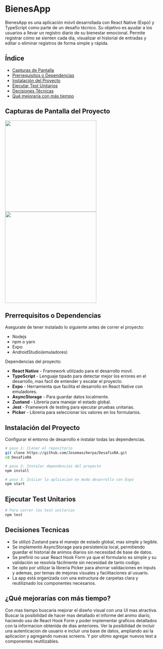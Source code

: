 # BienesApp

BienesApp es una aplicación móvil desarrollada con React Native (Expo) y TypeScript como parte de un desafío técnico. Su objetivo es ayudar a los usuarios a llevar un registro diario de su bienestar emocional. Permite registrar cómo se sienten cada día, visualizar el historial de entradas y editar o eliminar registros de forma simple y rápida.

## Índice

- [Capturas de Pantalla](#capturas-de-pantalla-del-proyecto)
- [Prerrequisitos o Dependencias](#prerrequisitos-o-dependencias)
- [Instalación del Proyecto](#instalación-del-proyecto)
- [Ejecutar Test Unitarios](#ejecutar-test-unitarios)
- [Decisiones Técnicas](#decisiones-tecnicas)
- [Qué mejoraría con más tiempo](#qué-mejorarías-con-más-tiempo)
  
## Capturas de Pantalla del Proyecto

<img src="https://github.com/user-attachments/assets/aabb4af0-eb81-4103-bf7d-ca894678a880" width="300" />
<img src="https://github.com/user-attachments/assets/00cca5a5-9486-4c03-a6b0-d6824046a60f" width="300" />

## Prerrequisitos o Dependencias

Asegurate de tener instalado lo siguiente antes de correr el proyecto:
- Nodejs
- npm o yarn
- Expo
- AndroidStudio(emuladores)
  
Dependencias del proyecto:

- **React Native** - Framework utilizado para el desarrollo movil.
- **TypeScript** - Lenguaje tipado para detectar mejor los errores en el desarrollo, mas facil de entender y escalar el proyecto.
- **Expo** - Herramienta que facilita el desarrollo en React Native con emuladores.
- **AsyncStorage** - Para guardar datos localmente.
- **Zustand** - Librería para manejar el estado global.
- **Jest** - Framework de testing para ejecutar pruebas unitarias.
- **Picker** - Libreria para seleccionar los valores en los formularios. 

## Instalación del Proyecto

Configurar el entorno de desarrollo e instalar todas las dependencias.

```bash
# paso 1: CLonar el repositorio
git clone https://github.com/Josemascherpa/DesafioRA.git
cd DesafioRA
```

```bash
# paso 2: Instalar dependencias del proyecto
npm install 
```
```bash
# paso 3: Iniciar la aplicacion en modo desarrollo con Expo
npm start 
```


## Ejecutar Test Unitarios
```bash
# Para correr los test unitarios
npm test
```

## Decisiones Tecnicas
- Se utilizó Zustand para el manejo de estado global, mas simple y legible.
- Se implementó AsyncStorage para persistencia local, permitiendo guardar el historial de animos diarios sin necesidad de base de datos.
- Se prefirió no usar React Hook Form ya que el formulario es simple y su validación se resolvía fácilmente sin necesidad de tanto codigo.
- Se opto por utilizar la libreria Picker para ahorrar validaciones en inputs y ademas, por temas de mejoras visuales y facilitaciones al usuario.
- La app está organizada con una estructura de carpetas clara y reutiliznado los componentes necesarios.

## ¿Qué mejorarías con más tiempo?
Con mas tiempo buscaria mejorar el diseño visual con una UI mas atractiva. Buscar la posibilidad de hacer mas detallado el informe del animo diario, haciendo uso de React Hook Form y poder implementar graficos detallados con la informacion obtenida de dias anteriores. Ver la posibilidad de incluir una autenticacion de usuario e incluir una base de datos, ampliando asi la aplicacion y agregando nuevas screens.
Y por ultimo agregar nuevos test a componentes reutilizables.


